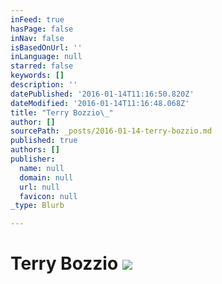 ```yaml
---
inFeed: true
hasPage: false
inNav: false
isBasedOnUrl: ''
inLanguage: null
starred: false
keywords: []
description: ''
datePublished: '2016-01-14T11:16:50.820Z'
dateModified: '2016-01-14T11:16:48.068Z'
title: "Terry Bozzio\_"
author: []
sourcePath: _posts/2016-01-14-terry-bozzio.md
published: true
authors: []
publisher:
  name: null
  domain: null
  url: null
  favicon: null
_type: Blurb

---
```

# Terry Bozzio ![](https://s3-us-west-2.amazonaws.com/the-grid-img/p/501fd6185cb62ed9854e30818d3363a7f44d68a2.jpg)